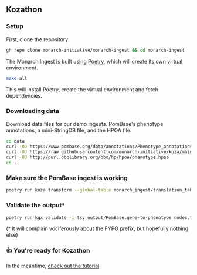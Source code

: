 ## Kozathon

### Setup

First, clone the repository

```bash
gh repo clone monarch-initiative/monarch-ingest && cd monarch-ingest
```

The Monarch Ingest is built using [Poetry](https://python-poetry.org), which will create its own virtual environment.

```bash
make all
```

This will install Poetry, create the virtual environment and fetch dependencies.

### Downloading data

Download data files for our demo ingests. PomBase's phenotype annotations, a mini-StringDB file, and the HPOA file.

```bash
cd data
curl -OJ https://www.pombase.org/data/annotations/Phenotype_annotations/phenotype_annotations.pombase.phaf.gz
curl -OJ https://raw.githubusercontent.com/monarch-initiative/koza/main/tests/resources/source-files/string.tsv
curl -OJ http://purl.obolibrary.org/obo/hp/hpoa/phenotype.hpoa
cd ..
```

### Make sure the PomBase ingest is working

```bash
poetry run koza transform --global-table monarch_ingest/translation_table.yaml --source monarch_ingest/pombase/metadata.yaml --output-format tsv  
```

### Validate the output*

```bash
poetry run kgx validate -i tsv output/PomBase.gene-to-phenotype_nodes.tsv output/PomBase.gene-to-phenotype_edges.tsv 
```

(* it will complain vociferously about the FYPO prefix, but hopefully nothing else)

### 👍 You're ready for Kozathon

In the meantime, [check out the tutorial](../tutorials/configure-ingest.md)
